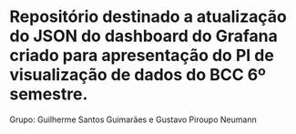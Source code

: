 # Repositório destinado a atualização do JSON do dashboard do Grafana criado para apresentação do PI de visualização de dados do BCC 6º semestre.
Grupo: Guilherme Santos Guimarães e Gustavo Piroupo Neumann
